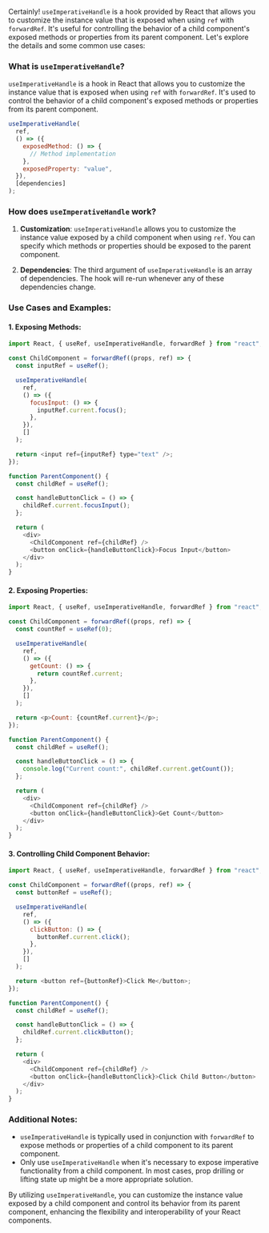 Certainly! `useImperativeHandle` is a hook provided by React that allows you to customize the instance value that is exposed when using `ref` with `forwardRef`. It's useful for controlling the behavior of a child component's exposed methods or properties from its parent component. Let's explore the details and some common use cases:

### What is `useImperativeHandle`?

`useImperativeHandle` is a hook in React that allows you to customize the instance value that is exposed when using `ref` with `forwardRef`. It's used to control the behavior of a child component's exposed methods or properties from its parent component.

```javascript
useImperativeHandle(
  ref,
  () => ({
    exposedMethod: () => {
      // Method implementation
    },
    exposedProperty: "value",
  }),
  [dependencies]
);
```

### How does `useImperativeHandle` work?

1. **Customization**: `useImperativeHandle` allows you to customize the instance value exposed by a child component when using `ref`. You can specify which methods or properties should be exposed to the parent component.

2. **Dependencies**: The third argument of `useImperativeHandle` is an array of dependencies. The hook will re-run whenever any of these dependencies change.

### Use Cases and Examples:

#### 1. Exposing Methods:

```javascript
import React, { useRef, useImperativeHandle, forwardRef } from "react";

const ChildComponent = forwardRef((props, ref) => {
  const inputRef = useRef();

  useImperativeHandle(
    ref,
    () => ({
      focusInput: () => {
        inputRef.current.focus();
      },
    }),
    []
  );

  return <input ref={inputRef} type="text" />;
});

function ParentComponent() {
  const childRef = useRef();

  const handleButtonClick = () => {
    childRef.current.focusInput();
  };

  return (
    <div>
      <ChildComponent ref={childRef} />
      <button onClick={handleButtonClick}>Focus Input</button>
    </div>
  );
}
```

#### 2. Exposing Properties:

```javascript
import React, { useRef, useImperativeHandle, forwardRef } from "react";

const ChildComponent = forwardRef((props, ref) => {
  const countRef = useRef(0);

  useImperativeHandle(
    ref,
    () => ({
      getCount: () => {
        return countRef.current;
      },
    }),
    []
  );

  return <p>Count: {countRef.current}</p>;
});

function ParentComponent() {
  const childRef = useRef();

  const handleButtonClick = () => {
    console.log("Current count:", childRef.current.getCount());
  };

  return (
    <div>
      <ChildComponent ref={childRef} />
      <button onClick={handleButtonClick}>Get Count</button>
    </div>
  );
}
```

#### 3. Controlling Child Component Behavior:

```javascript
import React, { useRef, useImperativeHandle, forwardRef } from "react";

const ChildComponent = forwardRef((props, ref) => {
  const buttonRef = useRef();

  useImperativeHandle(
    ref,
    () => ({
      clickButton: () => {
        buttonRef.current.click();
      },
    }),
    []
  );

  return <button ref={buttonRef}>Click Me</button>;
});

function ParentComponent() {
  const childRef = useRef();

  const handleButtonClick = () => {
    childRef.current.clickButton();
  };

  return (
    <div>
      <ChildComponent ref={childRef} />
      <button onClick={handleButtonClick}>Click Child Button</button>
    </div>
  );
}
```

### Additional Notes:

- `useImperativeHandle` is typically used in conjunction with `forwardRef` to expose methods or properties of a child component to its parent component.
- Only use `useImperativeHandle` when it's necessary to expose imperative functionality from a child component. In most cases, prop drilling or lifting state up might be a more appropriate solution.

By utilizing `useImperativeHandle`, you can customize the instance value exposed by a child component and control its behavior from its parent component, enhancing the flexibility and interoperability of your React components.
